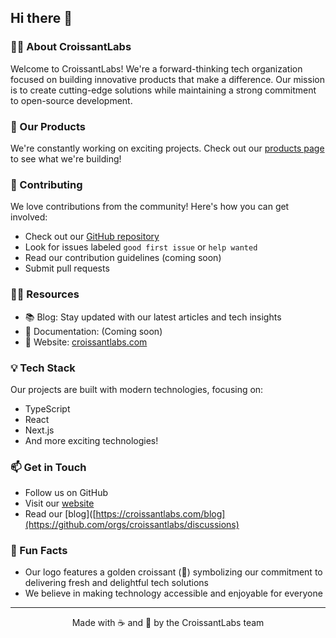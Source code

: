 ## Hi there 👋

### 🙋‍♀️ About CroissantLabs

Welcome to CroissantLabs! We're a forward-thinking tech organization focused on building innovative products that make a difference. Our mission is to create cutting-edge solutions while maintaining a strong commitment to open-source development.

### 🚀 Our Products

We're constantly working on exciting projects. Check out our [products page](https://croissantlabs.com/products) to see what we're building!

### 🌈 Contributing

We love contributions from the community! Here's how you can get involved:

- Check out our [GitHub repository](https://github.com/orgs/croissantlabs/repositories)
- Look for issues labeled `good first issue` or `help wanted`
- Read our contribution guidelines (coming soon)
- Submit pull requests

### 👩‍💻 Resources

- 📚 Blog: Stay updated with our latest articles and tech insights
- 📖 Documentation: (Coming soon)
- 🔗 Website: [croissantlabs.com](https://croissantlabs.com)

### 💡 Tech Stack

Our projects are built with modern technologies, focusing on:
- TypeScript
- React
- Next.js
- And more exciting technologies!

### 📫 Get in Touch

- Follow us on GitHub
- Visit our [website](https://croissantlabs.com)
- Read our [blog]([https://croissantlabs.com/blog](https://github.com/orgs/croissantlabs/discussions)

### 🍿 Fun Facts

- Our logo features a golden croissant (🥐) symbolizing our commitment to delivering fresh and delightful tech solutions
- We believe in making technology accessible and enjoyable for everyone

---

<p align="center">Made with ☕ and 🥐 by the CroissantLabs team</p>
